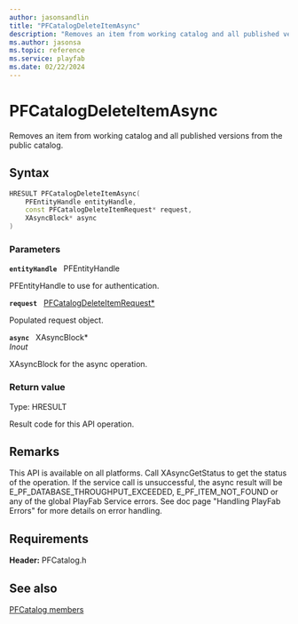 ```yaml
---
author: jasonsandlin
title: "PFCatalogDeleteItemAsync"
description: "Removes an item from working catalog and all published versions from the public catalog."
ms.author: jasonsa
ms.topic: reference
ms.service: playfab
ms.date: 02/22/2024
---
```


# PFCatalogDeleteItemAsync  

Removes an item from working catalog and all published versions from the public catalog.  

## Syntax  
  
```cpp
HRESULT PFCatalogDeleteItemAsync(  
    PFEntityHandle entityHandle,  
    const PFCatalogDeleteItemRequest* request,  
    XAsyncBlock* async  
)  
```  
  
### Parameters  
  
**`entityHandle`** &nbsp; PFEntityHandle  
  
PFEntityHandle to use for authentication.  
  
**`request`** &nbsp; [PFCatalogDeleteItemRequest*](../../pfcatalogtypes/structs/pfcatalogdeleteitemrequest.md)  
  
Populated request object.  
  
**`async`** &nbsp; XAsyncBlock*  
*_Inout_*  
  
XAsyncBlock for the async operation.  
  
  
### Return value
Type: HRESULT
  
Result code for this API operation.
  
## Remarks  
  
This API is available on all platforms. Call XAsyncGetStatus to get the status of the operation. If the service call is unsuccessful, the async result will be E_PF_DATABASE_THROUGHPUT_EXCEEDED, E_PF_ITEM_NOT_FOUND or any of the global PlayFab Service errors. See doc page "Handling PlayFab Errors" for more details on error handling.
  
## Requirements  
  
**Header:** PFCatalog.h
  
## See also  
[PFCatalog members](../pfcatalog_members.md)  

  
  
